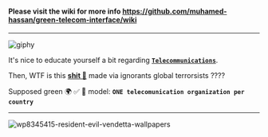 #### Please visit the wiki for more info https://github.com/muhamed-hassan/green-telecom-interface/wiki

***

![giphy](https://github.com/muhamed-hassan/green-telecom-interface/assets/17825804/73deddbe-1322-4e65-ad29-ed4b9504550f)

It's nice to educate yourself a bit regarding [**`Telecommunications`**](https://en.wikipedia.org/wiki/Telecommunications).

Then, WTF is this [**shit 💩**](https://en.wikipedia.org/wiki/List_of_telephone_operating_companies) made via ignorants global terrorsists ???? 

Supposed green 🌍 ✅ 💯 model: **`ONE telecomunication organization per country`**

***

![wp8345415-resident-evil-vendetta-wallpapers](https://github.com/muhamed-hassan/green-telecom-interface/assets/17825804/7dd2a545-97d7-430f-8414-d3992ea9e1df)

